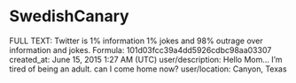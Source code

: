 # SwedishCanary

FULL TEXT: Twitter is 1% information 1% jokes and 98% outrage over information and jokes.
Formula: 101d03fcc39a4dd5926cdbc98aa03307
created_at: June 15, 2015 1:27 AM (UTC)
user/description: Hello Mom… I’m tired of being an adult. can I come home now?
user/location: Canyon, Texas